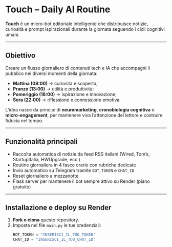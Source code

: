 # Touch – Daily AI Routine

**Touch** è un micro-bot editoriale intelligente che distribuisce notizie, curiosità e prompt ispirazionali durante la giornata seguendo i cicli cognitivi umani.

---

## Obiettivo

Creare un flusso giornaliero di contenuti tech e IA che accompagni il pubblico nei diversi momenti della giornata:
- **Mattina (08:00)** → curiosità e scoperta;
- **Pranzo (13:00)** → utilità e produttività;
- **Pomeriggio (18:00)** → ispirazione e innovazione;
- **Sera (22:00)** → riflessione e connessione emotiva.

L’idea nasce da principi di **neuromarketing**, **cronobiologia cognitiva** e **micro-engagement**, per mantenere viva l’attenzione del lettore e costruire fiducia nel tempo.

---

## Funzionalità principali

-  Raccolta automatica di notizie da feed RSS italiani (Wired, Tom’s, StartupItalia, HWUpgrade, ecc.)
-  Routine giornaliera in 4 fasce orarie con rubriche dedicate
-  Invio automatico su Telegram tramite `BOT_TOKEN` e `CHAT_ID`
-  Reset giornaliero a mezzanotte
-  Flask server per mantenere il bot sempre attivo su Render (piano gratuito)

---

## Installazione e deploy su Render

1. **Fork o clona** questo repository.  
2. Imposta nel file `main.py` le tue credenziali:
   ```python
   BOT_TOKEN = "INSERISCI_IL_TUO_TOKEN"
   CHAT_ID = "INSERISCI_IL_TUO_CHAT_ID"
